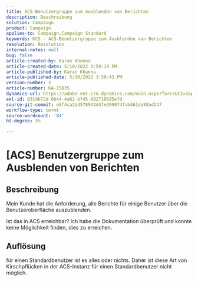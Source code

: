 ```yaml
---
title: ACS-Benutzergruppe zum Ausblenden von Berichten
description: Beschreibung
solution: Campaign
product: Campaign
applies-to: Campaign,Campaign Standard
keywords: KCS - ACS-Benutzergruppe zum Ausblenden von Berichten
resolution: Resolution
internal-notes: null
bug: false
article-created-by: Karan Khanna
article-created-date: 5/10/2022 3:59:19 PM
article-published-by: Karan Khanna
article-published-date: 5/10/2022 3:59:43 PM
version-number: 2
article-number: KA-15835
dynamics-url: https://adobe-ent.crm.dynamics.com/main.aspx?forceUCI=1&pagetype=entityrecord&etn=knowledgearticle&id=bc6b6624-7ad0-ec11-a7b5-00224809c556
exl-id: 0319b72d-0644-4a62-bf45-892710585efd
source-git-commit: e8f4ca2dd578944d4fe399074fab461de88ad247
workflow-type: tm+mt
source-wordcount: '84'
ht-degree: 3%

---
```


# [ACS] Benutzergruppe zum Ausblenden von Berichten

## Beschreibung


Mein Kunde hat die Anforderung, alle Berichte für einige Benutzer über die Benutzeroberfläche auszublenden.

Ist das in ACS erreichbar? Ich habe die Dokumentation überprüft und konnte keine Möglichkeit finden, dies zu erreichen.


## Auflösung


für einen Standardbenutzer ist es alles oder nichts. Daher ist diese Art von Kirschpflücken in der ACS-Instanz für einen Standardbenutzer nicht möglich.
